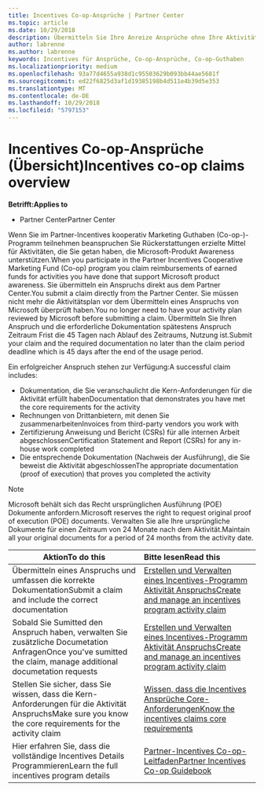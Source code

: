 ```yaml
---
title: Incentives Co-op-Ansprüche | Partner Center
ms.topic: article
ms.date: 10/29/2018
description: Übermitteln Sie Ihre Anreize Ansprüche ohne Ihre Aktivität planen haben müssen zunächst überprüft.
author: labrenne
ms.author: labrenne
keywords: Incentives für Ansprüche, Co-op-Ansprüche, Co-op-Guthaben
ms.localizationpriority: medium
ms.openlocfilehash: 93a77d4655a938d1c95503629b093bb44ae5681f
ms.sourcegitcommit: ed22f6825d3af1d19385198b4d511e4b39d5e353
ms.translationtype: MT
ms.contentlocale: de-DE
ms.lasthandoff: 10/29/2018
ms.locfileid: "5797153"
---
```

# <a name="incentives-co-op-claims-overview"></a><span data-ttu-id="79152-104">Incentives Co-op-Ansprüche (Übersicht)</span><span class="sxs-lookup"><span data-stu-id="79152-104">Incentives co-op claims overview</span></span>

**<span data-ttu-id="79152-105">Betrifft:</span><span class="sxs-lookup"><span data-stu-id="79152-105">Applies to</span></span>**

- <span data-ttu-id="79152-106">Partner Center</span><span class="sxs-lookup"><span data-stu-id="79152-106">Partner Center</span></span>

<span data-ttu-id="79152-107">Wenn Sie im Partner-Incentives kooperativ Marketing Guthaben (Co-op-)-Programm teilnehmen beanspruchen Sie Rückerstattungen erzielte Mittel für Aktivitäten, die Sie getan haben, die Microsoft-Produkt Awareness unterstützen.</span><span class="sxs-lookup"><span data-stu-id="79152-107">When you participate in the  Partner Incentives Cooperative Marketing Fund (Co-op) program you claim reimbursements of earned funds for activities you have done that support Microsoft product awareness.</span></span> <span data-ttu-id="79152-108">Sie übermitteln ein Anspruchs direkt aus dem Partner Center.</span><span class="sxs-lookup"><span data-stu-id="79152-108">You submit a claim directly from the Partner Center.</span></span> <span data-ttu-id="79152-109">Sie müssen nicht mehr die Aktivitätsplan vor dem Übermitteln eines Anspruchs von Microsoft überprüft haben.</span><span class="sxs-lookup"><span data-stu-id="79152-109">You no longer need to have your activity plan reviewed by Microsoft before submitting a claim.</span></span> <span data-ttu-id="79152-110">Übermitteln Sie Ihren Anspruch und die erforderliche Dokumentation spätestens Anspruch Zeitraum Frist die 45 Tagen nach Ablauf des Zeitraums, Nutzung ist.</span><span class="sxs-lookup"><span data-stu-id="79152-110">Submit your claim and the required documentation no later than the claim period deadline which is 45 days after the end of the usage period.</span></span> 

<span data-ttu-id="79152-111">Ein erfolgreicher Anspruch stehen zur Verfügung:</span><span class="sxs-lookup"><span data-stu-id="79152-111">A successful claim includes:</span></span>

- <span data-ttu-id="79152-112">Dokumentation, die Sie veranschaulicht die Kern-Anforderungen für die Aktivität erfüllt haben</span><span class="sxs-lookup"><span data-stu-id="79152-112">Documentation that demonstrates you have met the core requirements for the activity</span></span>
- <span data-ttu-id="79152-113">Rechnungen von Drittanbietern, mit denen Sie zusammenarbeiten</span><span class="sxs-lookup"><span data-stu-id="79152-113">Invoices from third-party vendors you work with</span></span>
- <span data-ttu-id="79152-114">Zertifizierung Anweisung und Bericht (CSRs) für alle internen Arbeit abgeschlossen</span><span class="sxs-lookup"><span data-stu-id="79152-114">Certification Statement and Report (CSRs) for any in-house work completed</span></span>
- <span data-ttu-id="79152-115">Die entsprechende Dokumentation (Nachweis der Ausführung), die Sie beweist die Aktivität abgeschlossen</span><span class="sxs-lookup"><span data-stu-id="79152-115">The appropriate documentation (proof of execution) that proves you completed the activity</span></span> 

>[!NOTE]
><span data-ttu-id="79152-116">Microsoft behält sich das Recht ursprünglichen Ausführung (POE) Dokumente anfordern.</span><span class="sxs-lookup"><span data-stu-id="79152-116">Microsoft reserves the right to request original proof of execution (POE) documents.</span></span> <span data-ttu-id="79152-117">Verwalten Sie alle Ihre ursprüngliche Dokumente für einen Zeitraum von 24 Monate nach dem Aktivität.</span><span class="sxs-lookup"><span data-stu-id="79152-117">Maintain all your original documents for a period of 24 months from the activity date.</span></span> 

|**<span data-ttu-id="79152-118">Aktion</span><span class="sxs-lookup"><span data-stu-id="79152-118">To do this</span></span>**   |**<span data-ttu-id="79152-119">Bitte lesen</span><span class="sxs-lookup"><span data-stu-id="79152-119">Read this</span></span>**   |
|-----------------|:--------------------------------------|
|<span data-ttu-id="79152-120">Übermitteln eines Anspruchs und umfassen die korrekte Dokumentation</span><span class="sxs-lookup"><span data-stu-id="79152-120">Submit a claim and include the correct documentation</span></span>|[<span data-ttu-id="79152-121">Erstellen und Verwalten eines Incentives-Programm Aktivität Anspruchs</span><span class="sxs-lookup"><span data-stu-id="79152-121">Create and manage an incentives program activity claim</span></span>](create-incentives-claims.md)|
|<span data-ttu-id="79152-122">Sobald Sie Sumitted den Anspruch haben, verwalten Sie zusätzliche Documetation Anfragen</span><span class="sxs-lookup"><span data-stu-id="79152-122">Once you've sumitted the claim, manage additional documetation requests</span></span>|[<span data-ttu-id="79152-123">Erstellen und Verwalten eines Incentives-Programm Aktivität Anspruchs</span><span class="sxs-lookup"><span data-stu-id="79152-123">Create and manage an incentives program activity claim</span></span>](create-incentives-claims.md)  |
|<span data-ttu-id="79152-124">Stellen Sie sicher, dass Sie wissen, dass die Kern-Anforderungen für die Aktivität Anspruchs</span><span class="sxs-lookup"><span data-stu-id="79152-124">Make sure you know the core requirements for the activity claim</span></span>|[<span data-ttu-id="79152-125">Wissen, dass die Incentives Ansprüche Core-Anforderungen</span><span class="sxs-lookup"><span data-stu-id="79152-125">Know the incentives claims core requirements</span></span>](core-requirements.md)   |
|<span data-ttu-id="79152-126">Hier erfahren Sie, dass die vollständige Incentives Details Programmieren</span><span class="sxs-lookup"><span data-stu-id="79152-126">Learn the full incentives program details</span></span>|[<span data-ttu-id="79152-127">Partner-Incentives Co-op-Leitfaden</span><span class="sxs-lookup"><span data-stu-id="79152-127">Partner Incentives Co-op Guidebook</span></span>](https://assets.microsoft.com/coop-guidebook.pdf)
                                                                                 
                                   